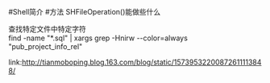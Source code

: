 #Shell简介
#方法 
SHFileOperation()能做些什么  

查找特定文件中特定字符  
find -name "*.sql" | xargs grep -Hnirw --color=always "pub_project_info_rel"  




link:http://tianmoboping.blog.163.com/blog/static/15739532200872611113848/
